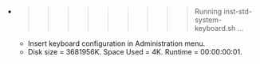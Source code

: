 * >>>>>>>>> Running inst-std-system-keyboard.sh ...
  * Insert keyboard configuration in Administration menu.
  * Disk size = 3681956K. Space Used = 4K. Runtime = 00:00:00:01.
